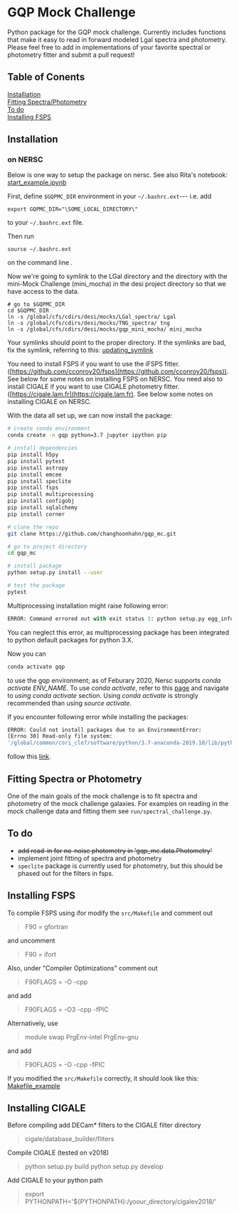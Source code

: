 # GQP Mock Challenge 

Python package for the GQP mock challenge. Currently includes functions
that make it easy to read in forward modeled Lgal spectra and photometry. 
Please feel free to add in implementations of your favorite spectral or
photometry fitter and submit a pull request! 


## Table of Conents 
[Installiation](#installation)<br>
[Fitting Spectra/Photometry](#fitting-spectra-or-photometry)<br> 
[To do](#to-do)<br>
[Installing FSPS](#installing-fsps)<br> 


## Installation

### on NERSC

Below is one way to setup the package on nersc. See also Rita's notebook:
[start_example.ipynb](https://github.com/ritatojeiro/desi_gqp/blob/master/nb/start_example.ipynb)

First, define `$GQPMC_DIR` environment in your `~/.bashrc.ext`---
i.e. add 
```
export GQPMC_DIR="\SOME_LOCAL_DIRECTORY\" 
```
to your `~/.bashrc.ext` file. 

Then run 
```
source ~/.bashrc.ext
```
on the command line .

Now we're going to symlink to the LGal directory and the directory with the 
mini-Mock Challenge (mini_mocha) in the desi project directory so that we
have access to the data.
```
# go to $GQPMC_DIR
cd $GQPMC_DIR
ln -s /global/cfs/cdirs/desi/mocks/LGal_spectra/ Lgal
ln -s /global/cfs/cdirs/desi/mocks/TNG_spectra/ tng 
ln -s /global/cfs/cdirs/desi/mocks/gqp_mini_mocha/ mini_mocha 
```

Your symlinks should point to the proper directory. If the symlinks are bad, fix the symlink, referring to this:
[updating_symlink](https://github.com/kgb0255/GQPMC_v2_JAMES/blob/6da67f918cfadfb17eaa163ddfb25e63dc9b3c53/Documentation/NERSC_Installation/outdated_symlink.md)

You need to install FSPS if you want to use the iFSPS fitter. ([https://github.com/cconroy20/fsps](https://github.com/cconroy20/fsps)). See below for some notes on installing FSPS on NERSC.
You need also to install CIGALE if you want to use CIGALE photometry fitter. ([https://cigale.lam.fr](https://cigale.lam.fr). See below some notes on installing CIGALE on NERSC.

With the data all set up, we can now install the package: 
```bash 
# create conda environment 
conda create -n gqp python=3.7 jupyter ipython pip

# install dependencies
pip install h5py 
pip install pytest 
pip install astropy 
pip install emcee 
pip install speclite 
pip install fsps
pip install multiprocessing
pip install configobj
pip install sqlalchemy
pip install corner

# clone the repo 
git clone https://github.com/changhoonhahn/gqp_mc.git 

# go to project directory
cd gqp_mc 

# install package
python setup.py install --user 

# test the package
pytest 
```

Multiprocessing installation might raise following error:
```python
ERROR: Command errored out with exit status 1: python setup.py egg_info Check the logs for full command output.
```
You can neglect this error, as multiprocessing package has been integrated to python default packages for python 3.X.

Now you can 
```python
conda activate gqp
```
to use the gqp environment; as of Feburary 2020, Nersc supports 
*conda activate ENV_NAME*. To use *conda activate*, refer to this 
[page](https://docs.nersc.gov/programming/high-level-environments/python/#using-conda-activate) and navigate to *using conda activate* section. Using *conda activate* is strongly recommended than using *source activate*. 

If you encounter following error while installing the packages:
```bash
ERROR: Could not install packages due to an EnvironmentError:
[Errno 30] Read-only file system: 
'/global/common/cori_cle7/software/python/3.7-anaconda-2019.10/lib/python3.7/site-packages/...'
```
follow this [link](https://github.com/kgb0255/GQPMC_v2_JAMES/blob/f5e9ec3064c91775e09679a92a67a19ffb80d1c3/Documentation/NERSC_Installation/pacakge_error.md).


## Fitting Spectra or Photometry

One of the main goals of the mock challenge is to fit spectra and photometry of 
the mock challenge galaxies. For examples on reading in the mock challenge data
and fitting them see `run/spectral_challenge.py`. 

## To do 

* ~~add read-in for no-noise photometry in 'gqp_mc.data.Photometry'~~
* implement joint fitting of spectra and photometry 
* `speclite` package is currently used for photometry, but this should be phased out for the filters in fsps.

## Installing FSPS 
To compile FSPS using ifor modify the `src/Makefile` and comment out 
> F90 = gfortran

and uncomment

> F90 = ifort 

Also, under "Compiler Optimizations" comment out 

> F90FLAGS = -O -cpp 

and add  

> F90FLAGS = -O3 -cpp -fPIC

Alternatively, use

> module swap PrgEnv-intel PrgEnv-gnu

and add

> F90FLAGS = -O -cpp -fPIC


If you modified the `src/Makefile` correctly, it should look like this: [Makefile_example](https://github.com/kgb0255/GQPMC_v2_JAMES/blob/6da67f918cfadfb17eaa163ddfb25e63dc9b3c53/Documentation/NERSC_Installation/Makefile)

## Installing CIGALE

Before compiling add DECam* filters to the CIGALE filter directory 

> cigale/database_builder/filters

Compile CIGALE (tested on v2018)

> python setup.py build
> python setup.py develop

Add CIGALE to your python path

> export PYTHONPATH='${PYTHONPATH}:/yoour_directory/cigalev2018/'
